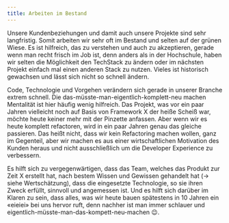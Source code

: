 ```yaml
---
title: Arbeiten im Bestand
---
```


Unsere Kundenbeziehungen und damit auch unsere Projekte sind sehr langfristig. Somit arbeiten wir sehr oft im Bestand und selten auf der grünen Wiese. Es ist hilfreich, das zu verstehen und auch zu akzeptieren, gerade wenn man recht frisch im Job ist, denn anders als in der Hochschule, haben wir selten die Möglichkeit den TechStack zu ändern oder im nächsten Projekt einfach mal einen anderen Stack zu nutzen. Vieles ist historisch gewachsen und lässt sich nicht so schnell ändern. 

Code, Technologie und Vorgehen verändern sich gerade in unserer Branche extrem schnell. Die das-müsste-man-eigentlich-komplett-neu machen Mentalität ist hier häufig wenig hilfreich. Das Projekt, was vor ein paar Jahren vielleicht noch auf Basis von Framework X der heiße Scheiß war, möchte heute keiner mehr mit der Pinzette anfassen. Aber wenn wir es heute komplett refactoren, wird in ein paar Jahren genau das gleiche passieren. Das heißt nicht, dass wir kein Refactoring machen wollen, ganz im Gegenteil, aber wir machen es aus einer wirtschaftlichen Motivation des Kunden heraus und nicht ausschließlich um die Developer Experience zu verbessern. 

Es hilft sich zu vergegenwärtigen, dass das Team, welches das Produkt zur Zeit X erstellt hat, nach bestem Wissen und Gewissen gehandelt hat (→ siehe Wertschätzung), dass die eingesetzte Technologie, so sie ihren Zweck erfüllt, sinnvoll und angemessen ist. Und es hilft sich darüber im Klaren zu sein, dass alles, was wir heute bauen spätestens in 10 Jahren ein «eieiei» bei uns hervor ruft, denn nachher ist man immer schlauer und eigentlich-müsste-man-das-kompett-neu-machen 😉. 

